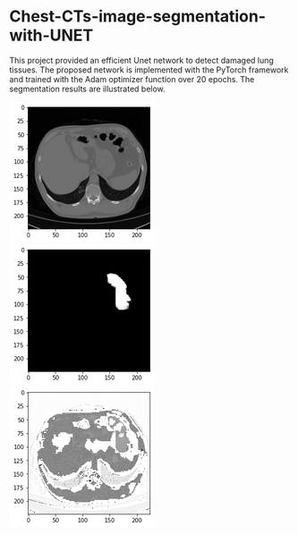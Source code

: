 # Chest-CTs-image-segmentation-with-UNET
This project provided an efficient Unet network to detect damaged lung tissues. The proposed network is implemented with the PyTorch framework and trained with the Adam optimizer function over 20 epochs. The segmentation results are illustrated below.

![My Image](CT_CHEST.png)
![My Image](CT_predicted.png)
![My Image](ct_masked.png)
